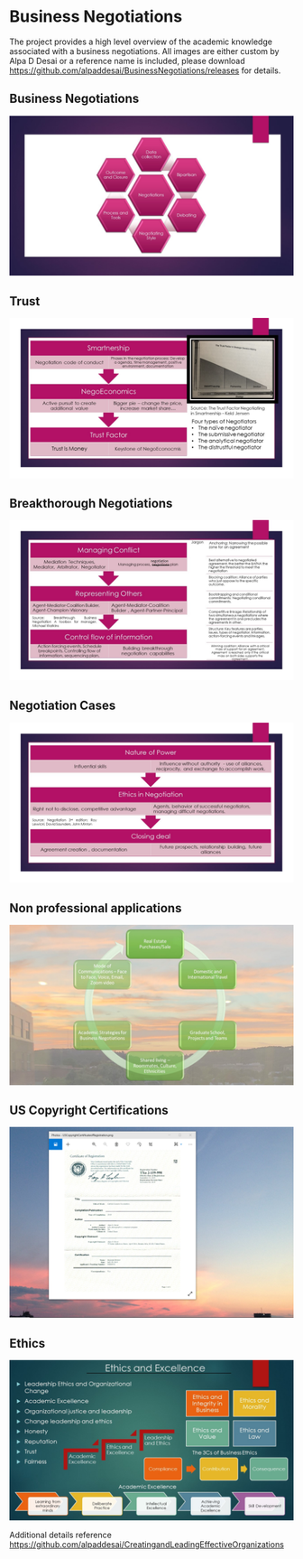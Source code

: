 # Business Negotiations

The project provides a high level overview of the academic knowledge associated with a business negotiations. All images are either custom by Alpa D Desai or a reference name is included, please download https://github.com/alpaddesai/BusinessNegotiations/releases for details.

## Business Negotiations
![image](Negotiations.jpg)

## Trust
![image](TrustFactorSlide.jpg)

## Breakthorough Negotiations
![image](Breakthrough_Image.jpg)

## Negotiation Cases
![image](NegotiationCases.jpg)

## Non professional applications
![image](BusinessNegotiations.jpg)

## US Copyright Certifications
![image](USCopyrightCertificate.png)

## Ethics
![image](Ethics.jpg)

Additional details reference https://github.com/alpaddesai/CreatingandLeadingEffectiveOrganizations

